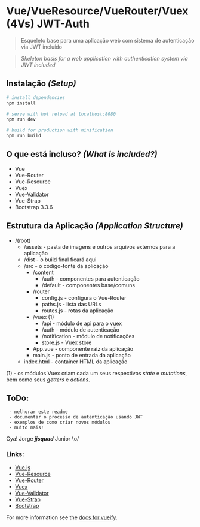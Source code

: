 # Vue/VueResource/VueRouter/Vuex (4Vs) JWT-Auth

> Esqueleto base para uma aplicação web com sistema de autenticação via JWT incluído

> *Skeleton basis for a web application with authentication system via JWT included*

## Instalação *(Setup)*

``` bash
# install dependencies
npm install

# serve with hot reload at localhost:8080
npm run dev

# build for production with minification
npm run build
```

## O que está incluso? *(What is included?)*

* Vue
* Vue-Router
* Vue-Resource
* Vuex
* Vue-Validator
* Vue-Strap
* Bootstrap 3.3.6

## Estrutura da Aplicação *(Application Structure)*

* /(root)
    * /assets - pasta de imagens e outros arquivos externos para a aplicação
    * /dist - o build final ficará aqui
    * /src - o código-fonte da aplicação
        * /content
            * /auth - componentes para autenticação
            * /default - componentes base/comuns
        * /router
            * config.js - configura o Vue-Router
            * paths.js - lista das URLs
            * routes.js - rotas da aplicação
        * /vuex (1)
            * /api - módulo de api para o vuex
            * /auth - módulo de autenticação
            * /notification - módulo de notificações
            * store.js - Vuex store
        * App.vue - componente raiz da aplicação
        * main.js - ponto de entrada da aplicação
    * index.html - container HTML da aplicação

(1) - os módulos Vuex criam cada um seus respectivos *state* e *mutations*, bem como seus *getters* e *actions*.

## ToDo:

```
 - melhorar este readme
 - documentar o processo de autenticação usando JWT
 - exemplos de como criar novos módulos
 - muito mais!

```

Cya! Jorge ***jjsquad*** Junior \o/

### Links:

- [Vue.js](http://vuejs.org)
- [Vue-Resource](https://github.com/vuejs/vue-resource)
- [Vue-Router](https://github.com/vuejs/vue-router)
- [Vuex](https://github.com/vuejs/vuex)
- [Vue-Validator](https://github.com/vuejs/vue-validator)
- [Vue-Strap](http://yuche.github.io/vue-strap)
- [Bootstrap](http://getbootstrap.com)


For more information see the [docs for vueify](https://github.com/vuejs/vueify).
